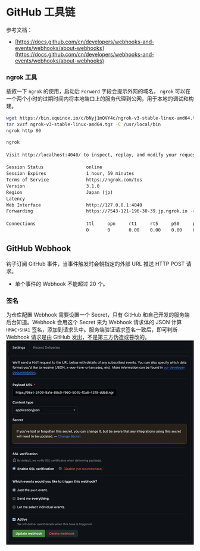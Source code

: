 
# GitHub 工具链
参考文档：

- [https://docs.github.com/cn/developers/webhooks-and-events/webhooks/about-webhooks](https://docs.github.com/cn/developers/webhooks-and-events/webhooks/about-webhooks)

### ngrok 工具
插叙一下 `ngrok` 的使用，启动后 `Forword` 字段会提示外网的域名。
`ngrok` 可以在一个两个小时的过期时间内将本地端口上的服务代理到公网，用于本地的调试和构建。
```bash
wget https://bin.equinox.io/c/bNyj1mQVY4c/ngrok-v3-stable-linux-amd64.tgz
tar xvzf ngrok-v3-stable-linux-amd64.tgz -C /usr/local/bin 
ngrok http 80
```
```bash
ngrok                                                                                      (Ctrl+C to quit)
                                                                                                           
Visit http://localhost:4040/ to inspect, replay, and modify your requests                                  
                                                                                                           
Session Status                online                                                                       
Session Expires               1 hour, 59 minutes                                                           
Terms of Service              https://ngrok.com/tos                                                        
Version                       3.1.0                                                                        
Region                        Japan (jp)                                                                   
Latency                       -                                                                            
Web Interface                 http://127.0.0.1:4040                                                        
Forwarding                    https://7543-121-196-30-39.jp.ngrok.io -> http://localhost:8081              
                                                                                                           
Connections                   ttl     opn     rt1     rt5     p50     p90                                  
                              0       0       0.00    0.00    0.00    0.00 
```

## GitHub Webhook
钩子订阅 GitHub 事件，当事件触发时会朝指定的外部 URL 推送 HTTP POST 请求。

- 单个事件的 Webhook 不能超过 20 个。

### 签名
为仓库配置 Webhook 需要设置一个 Secret，只有 GitHub 和自己开发的服务端后台知道。Webhook 会用这个 Secret 来为 Webhook 请求体的 JSON 计算 `HMAC+SHA1` 签名，添加到请求头中。服务端验证请求签名一致后，即可判断 Webhook 请求是由 GitHub 发出，不是第三方伪造或篡改的。
![image.png](./../assets/1707550729758-a17f2c7f-97d3-48d4-9cdf-245d9b8b9734.png)

